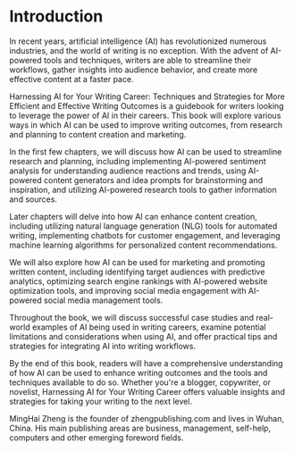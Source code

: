 # Introduction

In recent years, artificial intelligence (AI) has revolutionized numerous industries, and the world of writing is no exception. With the advent of AI-powered tools and techniques, writers are able to streamline their workflows, gather insights into audience behavior, and create more effective content at a faster pace.

Harnessing AI for Your Writing Career: Techniques and Strategies for More Efficient and Effective Writing Outcomes is a guidebook for writers looking to leverage the power of AI in their careers. This book will explore various ways in which AI can be used to improve writing outcomes, from research and planning to content creation and marketing.

In the first few chapters, we will discuss how AI can be used to streamline research and planning, including implementing AI-powered sentiment analysis for understanding audience reactions and trends, using AI-powered content generators and idea prompts for brainstorming and inspiration, and utilizing AI-powered research tools to gather information and sources.

Later chapters will delve into how AI can enhance content creation, including utilizing natural language generation (NLG) tools for automated writing, implementing chatbots for customer engagement, and leveraging machine learning algorithms for personalized content recommendations.

We will also explore how AI can be used for marketing and promoting written content, including identifying target audiences with predictive analytics, optimizing search engine rankings with AI-powered website optimization tools, and improving social media engagement with AI-powered social media management tools.

Throughout the book, we will discuss successful case studies and real-world examples of AI being used in writing careers, examine potential limitations and considerations when using AI, and offer practical tips and strategies for integrating AI into writing workflows.

By the end of this book, readers will have a comprehensive understanding of how AI can be used to enhance writing outcomes and the tools and techniques available to do so. Whether you're a blogger, copywriter, or novelist, Harnessing AI for Your Writing Career offers valuable insights and strategies for taking your writing to the next level.

MingHai Zheng is the founder of zhengpublishing.com and lives in Wuhan, China. His main publishing areas are business, management, self-help, computers and other emerging foreword fields.
